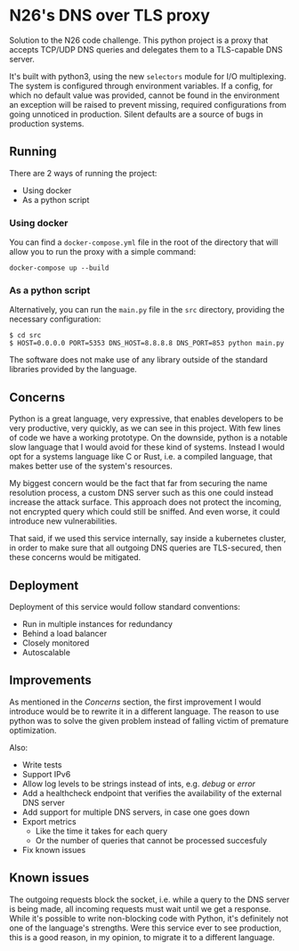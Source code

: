 # N26's DNS over TLS proxy
Solution to the N26 code challenge. This python project is a proxy that accepts
TCP/UDP DNS queries and delegates them to a TLS-capable DNS server.

It's built with python3, using the new `selectors` module for I/O multiplexing.
The system is configured through environment variables. If a config, for which
no default value was provided, cannot be found in the environment an exception
will be raised to prevent missing, required configurations from going unnoticed
in production. Silent defaults are a source of bugs in production systems.

## Running
There are 2 ways of running the project:
* Using docker
* As a python script

### Using docker
You can find a `docker-compose.yml` file in the root of the directory that will
allow you to run the proxy with a simple command:
```
docker-compose up --build
```

### As a python script
Alternatively, you can run the `main.py` file in the `src` directory, providing
the necessary configuration:
```
$ cd src
$ HOST=0.0.0.0 PORT=5353 DNS_HOST=8.8.8.8 DNS_PORT=853 python main.py
```

The software does not make use of any library outside of the standard libraries
provided by the language.

## Concerns
Python is a great language, very expressive, that enables developers to be very
productive, very quickly, as we can see in this project. With few lines of code
we have a working prototype. On the downside, python is a notable slow language
that I would avoid for these kind of systems. Instead I would opt for a systems
language like C or Rust, i.e. a compiled language, that makes better use of the
system's resources.

My biggest concern would be the fact that far from securing the name resolution
process, a custom DNS server such as this one could instead increase the attack
surface. This approach does not protect the incoming, not encrypted query which
could still be sniffed. And even worse, it could introduce new vulnerabilities.

That said, if we used this service internally, say inside a kubernetes cluster,
in order to make sure that all outgoing DNS queries are TLS-secured, then these
concerns would be mitigated.

## Deployment
Deployment of this service would follow standard conventions:
* Run in multiple instances for redundancy
* Behind a load balancer
* Closely monitored
* Autoscalable

## Improvements
As mentioned in the _Concerns_ section, the first improvement I would introduce
would be to rewrite it in a different language. The reason to use python was to
solve the given problem instead of falling victim of premature optimization.

Also:
* Write tests
* Support IPv6
* Allow log levels to be strings instead of ints, e.g. _debug_ or _error_
* Add a healthcheck endpoint that verifies the availability of the external DNS
server
* Add support for multiple DNS servers, in case one goes down
* Export metrics
    * Like the time it takes for each query
    * Or the number of queries that cannot be processed succesfuly
* Fix known issues

## Known issues
The outgoing requests block the socket, i.e. while a query to the DNS server is
being made, all incoming requests must wait until we get a response. While it's
possible to write non-blocking code with Python, it's definitely not one of the
language's strengths. Were this service ever to see production, this is a good
reason, in my opinion, to migrate it to a different language.
